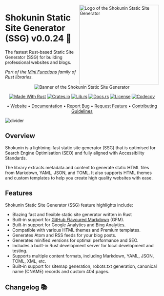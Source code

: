 <!-- markdownlint-disable MD033 MD041 -->

<img
  align="right"
  alt="Logo of the Shokunin Static Site Generator"
  height="261"
  src="https://kura.pro/shokunin/images/logos/shokunin.svg"
  width="261"
  />

<!-- markdownlint-enable MD033 MD041 -->

# Shokunin Static Site Generator (SSG) v0.0.24 🦀

The fastest Rust-based Static Site Generator (SSG) for building professional
websites and blogs.

*Part of the [Mini Functions][0] family of Rust libraries.*

<!-- markdownlint-disable MD033 MD041 -->
<center>
<!-- markdownlint-enable MD033 MD041 -->

![Banner of the Shokunin Static Site Generator][banner]

[![Made With Rust][made-with-rust-badge]][14]
[![Crates.io][crates-badge]][8]
[![Lib.rs][libs-badge]][10]
[![Docs.rs][docs-badge]][9]
[![License][license-badge]][3]
[![Codecov][codecov-badge]][15]

• [Website][1]
• [Documentation][9]
• [Report Bug][4]
• [Request Feature][4]
• [Contributing Guidelines][5]

<!-- markdownlint-disable MD033 MD041 -->
</center>
<!-- markdownlint-enable MD033 MD041 -->

![divider][divider]

## Overview

Shokunin is a lightning-fast static site generator (SSG) that is optimised for
Search Engine Optimisation (SEO) and fully aligned with Accessibility Standards.

The library extracts metadata and content to generate static HTML files from
Markdown, YAML, JSON, and TOML. It also supports HTML themes and custom
templates to help you create high quality websites with ease.

## Features

Shokunin Static Site Generator (SSG) feature highlights include:

- Blazing fast and flexible static site generator written in Rust
- Built-in support for [GitHub Flavoured Markdown][12] (GFM).
- Built-in support for Google Analytics and Bing Analytics.
- Compatible with various HTML themes and Premium templates.
- Generates Atom and RSS feeds for your blog posts.
- Generates minified versions for optimal performance and SEO.
- Includes a built-in Rust development server for local development and
testing.
- Supports multiple content formats, including Markdown, YAML, JSON, TOML, XML,
etc.
- Built-in support for sitemap generation, robots.txt generation, canonical
name (CNAME) records and custom 404 pages.

[0]: https://minifunctions.com/ "The Rust Mini Functions"
[1]: https://shokunin.one "Shokunin Static Site Generator"
[3]: http://opensource.org/licenses/MIT "MIT license"
[4]: https://github.com/sebastienrousseau/shokunin/issues "Issues"
[5]: https://github.com/sebastienrousseau/shokunin/blob/main/CONTRIBUTING.md "Contributing"
[8]: https://crates.io/crates/ssg "Crate.io"
[9]: https://docs.rs/crate/ssg/ "Docs.rs"
[10]: https://lib.rs/crates/ssg "Lib.rs"
[12]: https://github.github.com/gfm/ "GitHub Flavoured Markdown"
[14]: https://www.rust-lang.org/learn/get-started "Rust"
[15]: https://codecov.io/github/sebastienrousseau/shokunin?branch=main "Codecov"

[banner]: https://kura.pro/shokunin/images/titles/title-shokunin.svg "Banner of the Shokunin Static Site Generator"
[codecov-badge]: https://img.shields.io/codecov/c/github/sebastienrousseau/shokunin?style=for-the-badge&token=wAcpid8YEt 'Codecov'

[crates-badge]: https://img.shields.io/crates/v/ssg.svg?style=for-the-badge 'Crates.io badge'
[divider]: https://kura.pro/common/images/elements/divider.svg "divider"
[docs-badge]: https://img.shields.io/docsrs/ssg.svg?style=for-the-badge 'Docs.rs badge'
[libs-badge]: https://img.shields.io/badge/lib.rs-v0.0.24-orange.svg?style=for-the-badge 'Lib.rs badge'
[license-badge]: https://img.shields.io/crates/l/ssg.svg?style=for-the-badge 'License badge'
[made-with-rust-badge]: https://img.shields.io/badge/rust-f04041?style=for-the-badge&labelColor=c0282d&logo=rust 'Made With Rust badge'

## Changelog 📚
